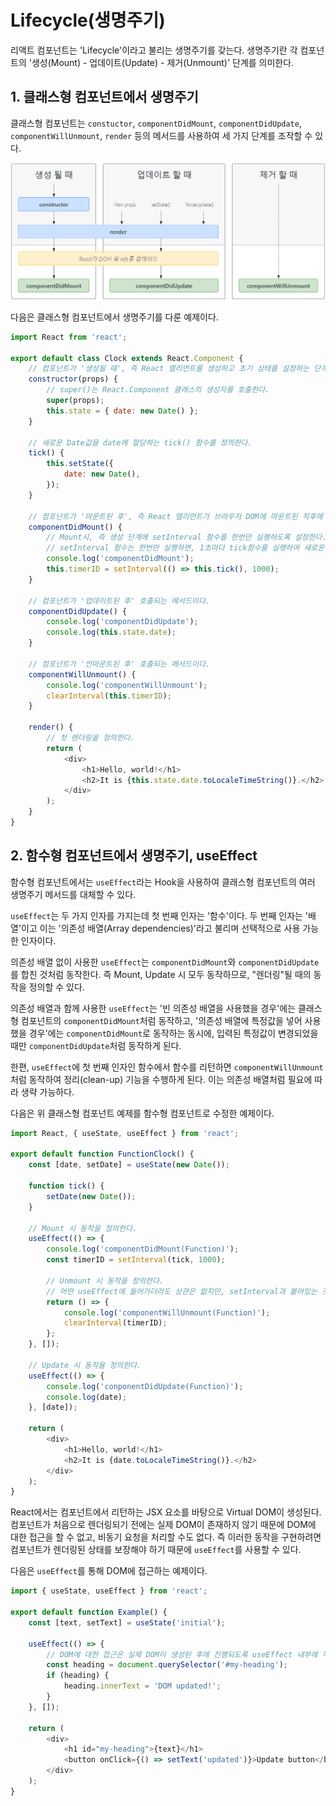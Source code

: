 # Lifecycle(생명주기)

리액트 컴포넌트는 'Lifecycle'이라고 불리는 생명주기를 갖는다. 생명주기란 각 컴포넌트의 '생성(Mount) - 업데이트(Update) - 제거(Unmount)' 단계를 의미한다.

## 1. 클래스형 컴포넌트에서 생명주기

클래스형 컴포넌트는 `constuctor`, `componentDidMount`, `componentDidUpdate`, `componentWillUnmount`, `render` 등의 메서드를 사용하여 세 가지 단계를 조작할 수 있다.

![life-cycle](../img/lifeCycle.PNG)

다음은 클래스형 컴포넌트에서 생명주기를 다룬 예제이다.

```js
import React from 'react';

export default class Clock extends React.Component {
    // 컴포넌트가 '생성될 때', 즉 React 엘리먼트를 생성하고 초기 상태를 설정하는 단계에서 호출되는 메서드이다.
    constructor(props) {
        // super()는 React.Component 클래스의 생성자를 호출한다.
        super(props);
        this.state = { date: new Date() };
    }

    // 새로운 Date값을 date에 할당하는 tick() 함수를 정의한다.
    tick() {
        this.setState({
            date: new Date(),
        });
    }

    // 컴포넌트가 '마운트된 후', 즉 React 엘리먼트가 브라우저 DOM에 마운트된 직후에 호출되는 메서드이다.
    componentDidMount() {
        // Mount시, 즉 생성 단계에 setInterval 함수를 한번만 실행하도록 설정한다.
        // setInterval 함수는 한번만 실행하면, 1초마다 tick함수를 실행하여 새로운 Date값을 가져와 state의 date에 할당한다.
        console.log('componentDidMount');
        this.timerID = setInterval(() => this.tick(), 1000);
    }

    // 컴포넌트가 '업데이트된 후' 호출되는 메서드이다.
    componentDidUpdate() {
        console.log('componentDidUpdate');
        console.log(this.state.date);
    }

    // 컴포넌트가 '언마운트된 후' 호출되는 메서드이다.
    componentWillUnmount() {
        console.log('componentWillUnmount');
        clearInterval(this.timerID);
    }

    render() {
        // 첫 렌더링을 정의한다.
        return (
            <div>
                <h1>Hello, world!</h1>
                <h2>It is {this.state.date.toLocaleTimeString()}.</h2>
            </div>
        );
    }
}
```

## 2. 함수형 컴포넌트에서 생명주기, useEffect

함수형 컴포넌트에서는 `useEffect`라는 Hook을 사용하여 클래스형 컴포넌트의 여러 생명주기 메서드를 대체할 수 있다.

`useEffect`는 두 가지 인자를 가지는데 첫 번째 인자는 '함수'이다. 두 번째 인자는 '배열'이고 이는 '의존성 배열(Array dependencies)'라고 불리며 선택적으로 사용 가능한 인자이다.

의존성 배열 없이 사용한 `useEffect`는 `componentDidMount`와 `componentDidUpdate`를 합친 것처럼 동작한다. 즉 Mount, Update 시 모두 동작하므로, "렌더링"될 때의 동작을 정의할 수 있다.

의존성 배열과 함께 사용한 `useEffect`는 '빈 의존성 배열을 사용했을 경우'에는 클래스형 컴포넌트의 `componentDidMount`처럼 동작하고, '의존성 배열에 특정값을 넣어 사용했을 경우'에는 `componentDidMount`로 동작하는 동시에, 입력된 특정값이 변경되었을 때만 `componentDidUpdate`처럼 동작하게 된다.

한편, `useEffect`에 첫 번째 인자인 함수에서 함수를 리턴하면 `componentWillUnmount`처럼 동작하여 정리(clean-up) 기능을 수행하게 된다. 이는 의존성 배열처럼 필요에 따라 생략 가능하다.

다음은 위 클래스형 컴포넌트 예제를 함수형 컴포넌트로 수정한 예제이다.

```js
import React, { useState, useEffect } from 'react';

export default function FunctionClock() {
    const [date, setDate] = useState(new Date());

    function tick() {
        setDate(new Date());
    }

    // Mount 시 동작을 정의한다.
    useEffect(() => {
        console.log('componentDidMount(Function)');
        const timerID = setInterval(tick, 1000);

        // Unmount 시 동작을 정의한다.
        // 어떤 useEffect에 들어가더라도 상관은 없지만, setInterval과 붙어있는 것이 가독성에 유리하기 때문에 이쪽에 작성 !
        return () => {
            console.log('componentWillUnmount(Function)');
            clearInterval(timerID);
        };
    }, []);

    // Update 시 동작을 정의한다.
    useEffect(() => {
        console.log('conponentDidUpdate(Function)');
        console.log(date);
    }, [date]);

    return (
        <div>
            <h1>Hello, world!</h1>
            <h2>It is {date.toLocaleTimeString()}.</h2>
        </div>
    );
}
```

React에서는 컴포넌트에서 리턴하는 JSX 요소를 바탕으로 Virtual DOM이 생성된다. 컴포넌트가 처음으로 렌더링되기 전에는 실제 DOM이 존재하지 않기 때문에 DOM에 대한 접근을 할 수 없고, 비동기 요청을 처리할 수도 없다. 즉 이러한 동작을 구현하려면 컴포넌트가 렌더링된 상태를 보장해야 하기 때문에 `useEffect`를 사용할 수 있다.

다음은 `useEffect`를 통해 DOM에 접근하는 예제이다.

```js
import { useState, useEffect } from 'react';

export default function Example() {
    const [text, setText] = useState('initial');

    useEffect(() => {
        // DOM에 대한 접근은 실제 DOM이 생성된 후에 진행되도록 useEffect 내부에 작성한다.
        const heading = document.querySelector('#my-heading');
        if (heading) {
            heading.innerText = 'DOM updated!';
        }
    }, []);

    return (
        <div>
            <h1 id="my-heading">{text}</h1>
            <button onClick={() => setText('updated')}>Update button</button>
        </div>
    );
}
```
